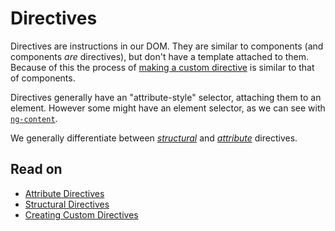 # Directives
Directives are instructions in our DOM. They are similar to components (and components *are* directives), but don't have a template attached to them. Because of this the process of [making a custom directive](#custom-directives) is similar to that of components.

Directives generally have an "attribute-style" selector, attaching them to an element. However some might have an element selector, as we can see with [`ng-content`](./databinding.md#content-projection).

We generally differentiate between *[structural](./structural-directives.md)* and *[attribute](./attribute-directives.md)* directives.

## Read on
- [Attribute Directives](./attribute-directives.md)
- [Structural Directives](./structural-directives.md)
- [Creating Custom Directives](./custom-directives.md)